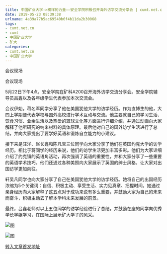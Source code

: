 ```yaml
---
title: 中国矿业大学->榜样的力量——安全学院积极召开海外访学交流分享会 | cumt.net.cn
date: 2019-05-23 08:39:38
urlname: 4a39a77b5ac69540b6f4b11da2b30068
tags: 
- cumt.net.cn
- cumt
- 中国矿业大学
- 矿大
categories:
- cumt.net.cn
- 中国矿业大学
---
```



会议现场

会议现场

5月22日下午4点，安全学院在矿科A200召开海外访学交流分享会。安全学院辅导员吕鑫以及各年级学生代表参加本次交流会。

会议伊始，蒋名军同学分享了他在美国犹他大学的访学经历。作为直博生的他，大四上学期便代表学校与国外高校进行学术互动与交流。他主要就自己的学习生活、饮食习惯、业余生活以及热爱的篮球文化等方面进行详细介绍，并通过动画向大家解释了他所研究的纳米材料的具体原理。最后他对自己的国外访学生活进行了总结，并向大家提出了要学好英语和锻炼自立能力的小建议。

接下来是汪洋、赵长鑫和陈凡宝三位同学向大家分享了他们在英国约克大学的访学经历。相比于蒋同学的经历来说，他们的访学生活更加丰富多彩。他们为大家详细介绍了约克镇的英语角活动，再次强调了英语的重要性，并和大家分享了一些重要的英语学术技巧。他们还通过各种美照向大家展示了英国的绅士风格，让大家对出国访学更加向往。

轩吴凡同学也向大家分享了自己在美国犹他大学的访学经历。她将自己的出国经历浓缩为5个关键词：自信、积极主动、享受生活、实力见真章、把握时间。她通过亲身经历向大家解释了这五点对于成功来说有多么重要，并鼓励大家为自己的未来而奋斗，积极主动去了解本学科未来发展的前景。

最终，吕鑫老师对以上五位同学的访学经验进行了总结，并鼓励在座的同学向优秀学长学姐学习，在国际上展示矿大学子的风采。



![图](http://xwzx.cumt.edu.cn/_upload/article/images/ac/e9/80477d184067bff9b033f0855756/3b41104c-e32c-4679-a5a7-7a0660a83570.jpg)

![图](http://xwzx.cumt.edu.cn/_upload/article/images/ac/e9/80477d184067bff9b033f0855756/84035ac8-d90f-4f55-8f0f-bb2e178f5993.jpg)

[转入文章首发地址](http://xwzx.cumt.edu.cn/07/df/c523a526303/page.htm)